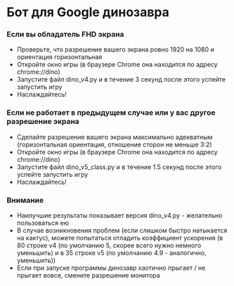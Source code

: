 # Бот для Google динозавра

### Если вы обладатель FHD экрана

* Проверьте, что разрешение вашего экрана ровно 1920 на 1080 и ориентация горизонтальная
* Откройте окно игры (в браузере Chrome она находится по адресу chrome://dino)
* Запустите файл dino_v4.py и в течение 3 секунд после этого успейте запустить игру 
* Наслаждайтесь!

### Если не работает в предыдущем случае или у вас другое разрешение экрана

* Сделайте разрешение вашего экрана максимально адекватным (горизонтальная ориентация, отношение сторон не меньше 3:2)
* Откройте окно игры (в браузере Chrome она находится по адресу chrome://dino)
* Запустите файл dino_v5_class.py и в течение 1.5 секунд после этого успейте запустить игру 
* Наслаждайтесь!

### Внимание
* Наилучшие результаты показывает версия dino_v4.py - желательно пользоваться ею
* В случае возникновения проблем (если слишком быстро натыкается на кактус), можете попытаться отладить коэффициент ускорения (в 80 строке v4 (по умолчанию 5, скорее всего нужно немного уменьшить)
и в 35 строке v5 (по умолчанию 4.9 - аналогично, уменьшить))
* Если при запуске программы динозавр хаотично прыгает / не прыгает вовсе, смените разрешение монитора